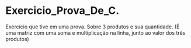 # Exercicio_Prova_De_C.
Exercício que tive em uma prova.
Sobre 3 produtos e sua quantidade. (É uma matriz com uma soma e multiplicação na linha, junto ao valor dos três produtos)
